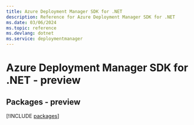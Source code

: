 ```yaml
---
title: Azure Deployment Manager SDK for .NET
description: Reference for Azure Deployment Manager SDK for .NET
ms.date: 03/06/2024
ms.topic: reference
ms.devlang: dotnet
ms.service: deploymentmanager
---
```

# Azure Deployment Manager SDK for .NET - preview
## Packages - preview
[!INCLUDE [packages](deployment-manager-index.md)]